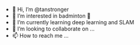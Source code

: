 - 👋 Hi, I’m @tanstronger
- 👀 I’m interested in badminton 🏸
- 🌱 I’m currently learning deep learning and SLAM
- 💞️ I’m looking to collaborate on ...
- 📫 How to reach me ...

<!---
tanstronger/tanstronger is a ✨ special ✨ repository because its `README.md` (this file) appears on your GitHub profile.
You can click the Preview link to take a look at your changes.
--->
